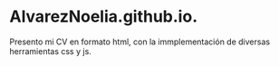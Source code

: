 # AlvarezNoelia.github.io.

Presento mi CV en formato html, con la immplementación de diversas herramientas css y js.
